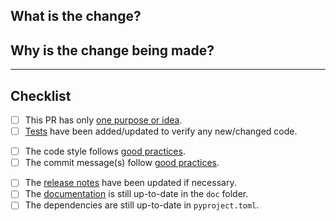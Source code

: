 ## What is the change?

<!-- MANDATORY: Describe the change -->

## Why is the change being made?

<!-- MANDATORY: Explain why the change is necessary -->
<!-- Optional: Link to any related GitHub Issues -->


---

## Checklist

<!--
    You (the pull requester) should put an `x` in the boxes below you have completed.

    (If a checkbox doesn't apply to your PR, check it anyway.)
-->

- [ ] This PR has only [one purpose or idea](https://terrapower.github.io/armi/developer/tooling.html#one-idea-one-pr).
- [ ] [Tests](https://terrapower.github.io/armi/developer/tooling.html#test-it) have been added/updated to verify any new/changed code.

<!-- Check the code quality -->

- [ ] The code style follows [good practices](https://terrapower.github.io/armi/developer/standards_and_practices.html).
- [ ] The commit message(s) follow [good practices](https://terrapower.github.io/armi/developer/tooling.html).

<!-- Check the project-level cruft -->

- [ ] The [release notes](https://terrapower.github.io/armi/developer/tooling.html#add-release-notes) have been updated if necessary.
- [ ] The [documentation](https://terrapower.github.io/armi/developer/tooling.html#document-it) is still up-to-date in the `doc` folder.
- [ ] The dependencies are still up-to-date in `pyproject.toml`.
